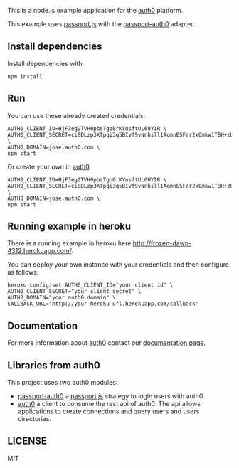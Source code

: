 This is a node.js example application for the [auth0](http://auth0.com) platform.

This example uses [passport.js](http://passportjs.org/) with the [passport-auth0](https://github.com/qraftlabs/passport-auth0) adapter.

## Install dependencies

Install dependencies with:

	npm install

## Run 

You can use these already created credentials:

	AUTH0_CLIENT_ID=HjF3eg2TVH0pbsTgo0rKYnsftUL6UYIR \
	AUTH0_CLIENT_SECRET=ci8DLzp3XTpqi3q5BIvf9vNnhill1AqmnESFar2xCmkw1TBH+zULawkDxjctMLFa \
	AUTH0_DOMAIN=jose.auth0.com \
	npm start

Or create your own in [auth0](http://app.auth0.com)

	AUTH0_CLIENT_ID=HjF3eg2TVH0pbsTgo0rKYnsftUL6UYIR \
	AUTH0_CLIENT_SECRET=ci8DLzp3XTpqi3q5BIvf9vNnhill1AqmnESFar2xCmkw1TBH+zULawkDxjctMLFa \
	AUTH0_DOMAIN=jose.auth0.com \
	npm start

## Running example in heroku

There is a running example in heroku here <http://frozen-dawn-4312.herokuapp.com/>.

You can deploy your own instance with your credentials and then configure as follows:

	heroku config:set AUTH0_CLIENT_ID="your client id" \
	AUTH0_CLIENT_SECRET="your client secret" \
	AUTH0_DOMAIN="your auth0 domain" \
	CALLBACK_URL="http://your-heroku-url.herokuapp.com/callback"

## Documentation

For more information about [auth0](http://auth0..com) contact our [documentation page](http://docs.auth0.com/).

## Libraries from auth0

This project uses two auth0 modules:

-  [passport-auth0](https://github.com/qraftlabs/passport-auth0) a [passport.js](http://passportjs.org/) strategy to login users with auth0.
-  [auth0](https://github.com/qraftlabs/passport-auth0) a client to consume the rest api of auth0. The api allows applications to create connections and query users and users directories.

## LICENSE

MIT